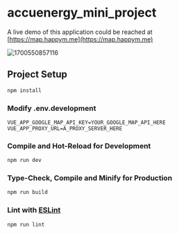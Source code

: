 # accuenergy_mini_project

A live demo of this application could be reached at [https://map.happym.me](https://map.happym.me)

![1700550857116](image/README/1700550857116.png)

## Project Setup

```sh
npm install
```

### Modify .env.development

```
VUE_APP_GOOGLE_MAP_API_KEY=YOUR_GOOGLE_MAP_API_HERE
VUE_APP_PROXY_URL=A_PROXY_SERVER_HERE
```

### Compile and Hot-Reload for Development

```sh
npm run dev
```

### Type-Check, Compile and Minify for Production

```sh
npm run build
```

### Lint with [ESLint](https://eslint.org/)

```sh
npm run lint
```
